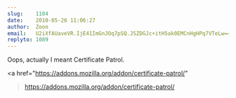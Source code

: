 ```yaml
---
slug:    1104
date:    2010-05-26 11:06:27
author:  Zoon
email:   U2iXfAUaveVR.IjE41ImGnJOq7pSQ.JSZDGJc+itH5ak0EMCnHgHPq7VTeLw==
replyto: 1089
---
```


Oops, actually I meant Certificate Patrol.

<a
href="https://addons.mozilla.org/addon/certificate-patrol/"
>https://addons.mozilla.org/addon/certificate-patrol/</a>
